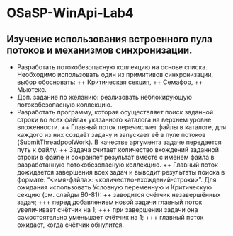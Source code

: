 # OSaSP-WinApi-Lab4
Изучение использования встроенного пула потоков и механизмов синхронизации.
-----------------------------------------------------------------------------
+ Разработать потокобезопасную коллекцию на основе списка. Необходимо использовать один из примитивов синхронизации, выбор обосновать:
++ Критическая секция,
++ Семафор,
++ Мьютекс.
+ Доп. задание по желанию: реализовать неблокирующую потокобезопасную коллекцию.
+ Разработать программу, которая осуществляет поиск заданной строки во всех файлах указанного каталога на верхнем уровне вложенности.
++ Главный поток перечисляет файлы в каталоге, для каждого из них создаёт задачу и запускает её в пуле потоков (SubmitThreadpoolWork). В качестве аргумента задаче передается путь к файлу.
++ Задача считает количество вхождений заданной строки в файле и сохраняет результат вместе с именем файла в разработанную потокобезопасную коллекцию.
++ Главный поток дожидается завершения всех задач и выводит результаты поиска в формате: “<имя-файла>: <количество-вхождений-строки>”. Для ожидания использовать Условную переменную и Критическую секцию (см. слайды 80-81):
++ заводится счётчик незавершённых задач;
+++ перед добавлением новой задачи главный поток увеличивает счётчик на 1;
+++ при завершении задачи она самостоятельно уменьшает счётчик на 1;
+++ главный поток ожидает, когда счётчик обнулится.
